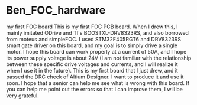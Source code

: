 # Ben_FOC_hardware
my first FOC board
This is my first FOC PCB board. When I drew this, I mainly imitated ODrive and TI's BOOSTXL-DRV8323RS, and also borrowed from moteus and simpleFOC. I used STM32F405RGT6 and DRV8323RS smart gate driver on this board, and my goal is to simply drive a single motor. I hope this board can work properly at a current of 50A, and I hope its power supply voltage is about 24V (I am not familiar with the relationship between these specific drive voltages and currents, and I will realize it when I use it in the future). This is my first board that I just drew, and it passed the DRC check of Altium Designer. I want to produce it and use it soon. I hope that a senior can help me see what is wrong with this board. If you can help me point out the errors so that I can improve them, I will be very grateful.
